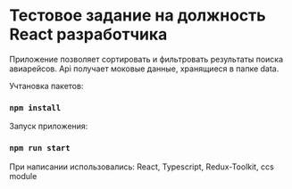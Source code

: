 # Тестовое задание на должность React разработчика

Приложение позволяет сортировать и фильтровать результаты поиска авиарейсов. Api получает моковые данные, хранящиеся в папке data.

Учтановка пакетов:

### `npm install`

Запуск приложения:

### `npm run start`

При написании использовались: React, Typescript, Redux-Toolkit, ccs module

